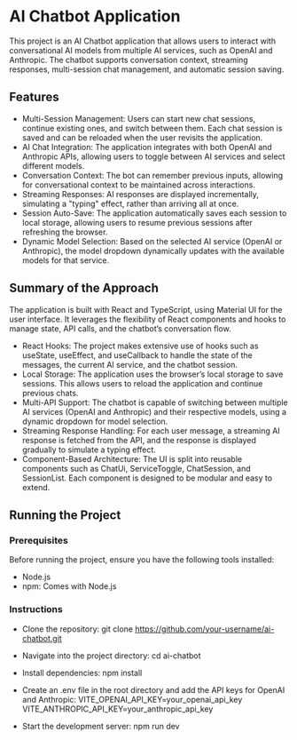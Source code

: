 # AI Chatbot Application
This project is an AI Chatbot application that allows users to interact with conversational AI models from multiple AI services, such as OpenAI and Anthropic. The chatbot supports conversation context, streaming responses, multi-session chat management, and automatic session saving.

## Features
 - Multi-Session Management: Users can start new chat sessions, continue existing ones, and switch between them. Each chat session is saved and can be reloaded when the user revisits the application.
 - AI Chat Integration: The application integrates with both OpenAI and Anthropic APIs, allowing users to toggle between AI services and select different models.
 - Conversation Context: The bot can remember previous inputs, allowing for conversational context to be maintained across interactions.
 - Streaming Responses: AI responses are displayed incrementally, simulating a "typing" effect, rather than arriving all at once.
 - Session Auto-Save: The application automatically saves each session to local storage, allowing users to resume previous sessions after refreshing the browser.
 - Dynamic Model Selection: Based on the selected AI service (OpenAI or Anthropic), the model dropdown dynamically updates with the available models for that service.

## Summary of the Approach
The application is built with React and TypeScript, using Material UI for the user interface. It leverages the flexibility of React components and hooks to manage state, API calls, and the chatbot’s conversation flow.

 - React Hooks: The project makes extensive use of hooks such as useState, useEffect, and useCallback to handle the state of the messages, the current AI service, and the chatbot session.
 - Local Storage: The application uses the browser’s local storage to save sessions. This allows users to reload the application and continue previous chats.
 - Multi-API Support: The chatbot is capable of switching between multiple AI services (OpenAI and Anthropic) and their respective models, using a dynamic dropdown for model selection.
 - Streaming Response Handling: For each user message, a streaming AI response is fetched from the API, and the response is displayed gradually to simulate a typing effect.
 - Component-Based Architecture: The UI is split into reusable components such as ChatUi, ServiceToggle, ChatSession, and SessionList. Each component is designed to be modular and easy to extend.

## Running the Project
### Prerequisites
Before running the project, ensure you have the following tools installed:

- Node.js
 - npm: Comes with Node.js

### Instructions
 - Clone the repository:
git clone https://github.com/your-username/ai-chatbot.git

- Navigate into the project directory:
cd ai-chatbot

 - Install dependencies:
npm install

 - Create an .env file in the root directory and add the API keys for OpenAI and Anthropic:
VITE_OPENAI_API_KEY=your_openai_api_key
VITE_ANTHROPIC_API_KEY=your_anthropic_api_key

- Start the development server:
npm run dev
